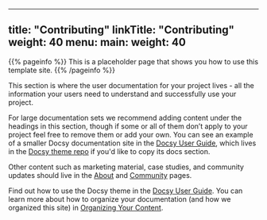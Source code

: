 
---
title: "Contributing"
linkTitle: "Contributing"
weight: 40
menu:
  main:
    weight: 40
---

{{% pageinfo %}}
This is a placeholder page that shows you how to use this template site.
{{% /pageinfo %}}


This section is where the user documentation for your project lives -
all the information your users need to understand and successfully use
your project.

For large documentation sets we recommend adding content under the
headings in this section, though if some or all of them don’t apply to
your project feel free to remove them or add your own. You can see an
example of a smaller Docsy documentation site in the [Docsy User
Guide](https://docsy.dev/docs/), which lives in the [Docsy theme
repo](https://github.com/google/docsy/tree/master/userguide) if you'd
like to copy its docs section.

Other content such as marketing material, case studies, and community
updates should live in the [About](/about/) and
[Community](/community/) pages.

Find out how to use the Docsy theme in the [Docsy User
Guide](https://docsy.dev/docs/). You can learn more about how to
organize your documentation (and how we organized this site) in
[Organizing Your
Content](https://docsy.dev/docs/best-practices/organizing-content/).


